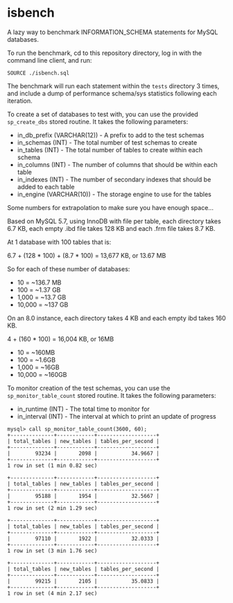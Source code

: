 # isbench

A lazy way to benchmark INFORMATION_SCHEMA statements for MySQL databases.

To run the benchmark, cd to this repository directory, log in with the command line client, and run:

```SOURCE ./isbench.sql```

The benchmark will run each statement within the ```tests``` directory 3 times, and include a dump of performance schema/sys statistics following each iteration.

To create a set of databases to test with, you can use the provided ```sp_create_dbs``` stored routine. It takes the following parameters:

* in_db_prefix (VARCHAR(12)) - A prefix to add to the test schemas
* in_schemas (INT) - The total number of test schemas to create
* in_tables (INT) - The total number of tables to create within each schema
* in_columns (INT) - The number of columns that should be within each table
* in_indexes (INT) - The number of secondary indexes that should be added to each table
* in_engine (VARCHAR(10)) - The storage engine to use for the tables

Some numbers for extrapolation to make sure you have enough space...

Based on MySQL 5.7, using InnoDB with file per table, each directory takes 6.7 KB, each empty .ibd file takes 128 KB and each .frm file takes 8.7 KB.

At 1 database with 100 tables that is:

6.7 + (128 * 100) + (8.7 * 100) = 13,677 KB, or 13.67 MB

So for each of these number of databases: 

* 10 = ~136.7 MB
* 100 = ~1.37 GB
* 1,000 = ~13.7 GB
* 10,000 = ~137 GB

On an 8.0 instance, each directory takes 4 KB and each empty ibd takes 160 KB.

4 + (160 * 100) = 16,004 KB, or 16MB

* 10 = ~160MB
* 100 = ~1.6GB
* 1,000 = ~16GB
* 10,000 = ~160GB

To monitor creation of the test schemas, you can use the ```sp_monitor_table_count``` stored routine. It takes the following parameters:

* in_runtime (INT) - The total time to monitor for
* in_interval (INT) - The interval at which to print an update of progress

```
mysql> call sp_monitor_table_count(3600, 60);
+--------------+------------+-------------------+
| total_tables | new_tables | tables_per_second |
+--------------+------------+-------------------+
|        93234 |       2098 |           34.9667 |
+--------------+------------+-------------------+
1 row in set (1 min 0.82 sec)

+--------------+------------+-------------------+
| total_tables | new_tables | tables_per_second |
+--------------+------------+-------------------+
|        95188 |       1954 |           32.5667 |
+--------------+------------+-------------------+
1 row in set (2 min 1.29 sec)

+--------------+------------+-------------------+
| total_tables | new_tables | tables_per_second |
+--------------+------------+-------------------+
|        97110 |       1922 |           32.0333 |
+--------------+------------+-------------------+
1 row in set (3 min 1.76 sec)

+--------------+------------+-------------------+
| total_tables | new_tables | tables_per_second |
+--------------+------------+-------------------+
|        99215 |       2105 |           35.0833 |
+--------------+------------+-------------------+
1 row in set (4 min 2.17 sec)
```

